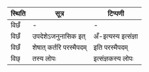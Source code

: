 | स्थिति | सूत्र | टिप्पणी |
| ----- | ------- | ------ |
| विछँ | - | - |
| विछँ | उपदेशेऽजनुनासिक इत् | अँ-इत्यस्य इत्संज्ञा |
| विछँ | शेषात् कर्तरि परस्मैपदम् | इति परस्मैपदम् |
| विछ् | तस्य लोपः | इत्संज्ञकस्य लोपः |
